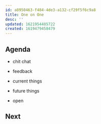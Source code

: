 ```yaml
---
id: a8950463-f484-4de3-a132-cf29f5f6c9a8
title: One on One
desc: ''
updated: 1621954485722
created: 1619479458479
---
```


## Agenda
- chit chat

- feedback

- current things

- future things

- open 

## Next